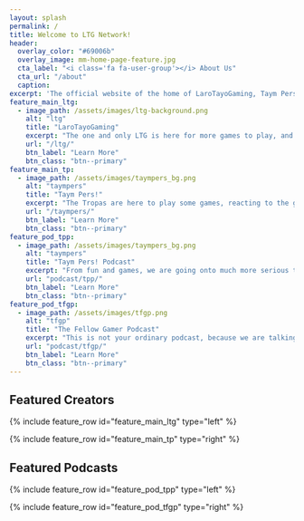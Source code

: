 ```yaml
---
layout: splash
permalink: /
title: Welcome to LTG Network!
header:
  overlay_color: "#69006b"
  overlay_image: mm-home-page-feature.jpg
  cta_label: "<i class='fa fa-user-group'></i> About Us"
  cta_url: "/about"
  caption:
excerpt: 'The official website of the home of LaroTayoGaming, Taym Pers! and The Fellow Gamer Podcast.<br />'
feature_main_ltg:
  - image_path: /assets/images/ltg-background.png
    alt: "ltg"
    title: "LaroTayoGaming"
    excerpt: "The one and only LTG is here for more games to play, and more content to slay!"
    url: "/ltg/"
    btn_label: "Learn More"
    btn_class: "btn--primary"
feature_main_tp:
  - image_path: /assets/images/taympers_bg.png
    alt: "taympers"
    title: "Taym Pers!"
    excerpt: "The Tropas are here to play some games, reacting to the games, and doing some random stuff!"
    url: "/taympers/"
    btn_label: "Learn More"
    btn_class: "btn--primary"
feature_pod_tpp:
  - image_path: /assets/images/taympers_bg.png
    alt: "taympers"
    title: "Taym Pers! Podcast"
    excerpt: "From fun and games, we are going onto much more serious topics, so if you are not into it, welp of course you know what to do."
    url: "podcast/tpp/"
    btn_label: "Learn More"
    btn_class: "btn--primary"
feature_pod_tfgp:
  - image_path: /assets/images/tfgp.png
    alt: "tfgp"
    title: "The Fellow Gamer Podcast"
    excerpt: "This is not your ordinary podcast, because we are talking about great games, with random entertainment for you guys!"
    url: "podcast/tfgp/"
    btn_label: "Learn More"
    btn_class: "btn--primary"
---
```


## Featured Creators

{% include feature_row id="feature_main_ltg" type="left" %}

{% include feature_row id="feature_main_tp" type="right" %}

## Featured Podcasts

{% include feature_row id="feature_pod_tpp" type="left" %}

{% include feature_row id="feature_pod_tfgp" type="right" %}
